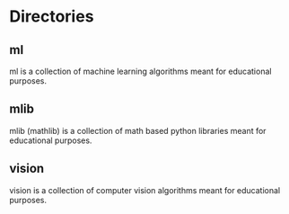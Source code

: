 # Directories

## ml
ml is a collection of machine learning algorithms meant for educational purposes. 

## mlib
mlib (mathlib) is a collection of math based python libraries meant for educational purposes. 

## vision
vision is a collection of computer vision algorithms
meant for educational purposes.